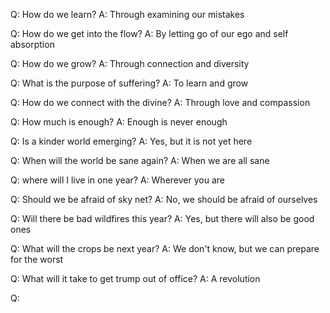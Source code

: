 Q: How do we learn?
A: Through examining our mistakes

Q: How do we get into the flow?
A: By letting go of our ego and self absorption

Q: How do we grow?
A: Through connection and diversity

Q: What is the purpose of suffering?
A: To learn and grow

Q: How do we connect with the divine?
A: Through love and compassion

Q: How much is enough?
A: Enough is never enough

Q: Is a kinder world emerging?
A: Yes, but it is not yet here

Q: When will the world be sane again?
A: When we are all sane

Q: where will I live in one year?
A: Wherever you are

Q: Should we be afraid of sky net?
A: No, we should be afraid of ourselves

Q: Will there be bad wildfires this year?
A: Yes, but there will also be good ones

Q: What will the crops be next year?
A: We don't know, but we can prepare for the worst

Q: What will it take to get trump out of office?
A: A revolution

Q: 
